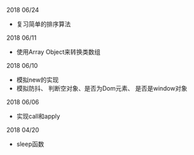 2018 06/24

- 复习简单的排序算法

2018 06/11

- 使用Array Object来转换类数组

2018 06/10

- 模拟new的实现
- 模拟防抖、 判断空对象、是否为Dom元素、 是否是window对象

2018 06/06

- 实现call和apply

2018 04/20

- sleep函数